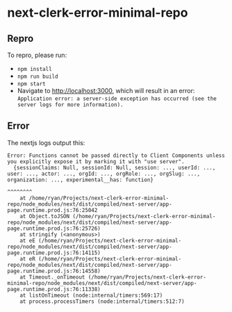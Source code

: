 # next-clerk-error-minimal-repo

## Repro

To repro, please run:

* `npm install`
* `npm run build`
* `npm start`
* Navigate to <http://localhost:3000>, which will result in an error: `Application error: a server-side exception has occurred (see the server logs for more information).`

## Error

The nextjs logs output this:

```
Error: Functions cannot be passed directly to Client Components unless you explicitly expose it by marking it with "use server".
  {sessionClaims: Null, sessionId: Null, session: ..., userId: ..., user: ..., actor: ..., orgId: ..., orgRole: ..., orgSlug: ..., organization: ..., experimental__has: function}
                                                                                                                                                                         ^^^^^^^^
    at /home/ryan/Projects/next-clerk-error-minimal-repo/node_modules/next/dist/compiled/next-server/app-page.runtime.prod.js:76:25042
    at Object.toJSON (/home/ryan/Projects/next-clerk-error-minimal-repo/node_modules/next/dist/compiled/next-server/app-page.runtime.prod.js:76:25726)
    at stringify (<anonymous>)
    at eE (/home/ryan/Projects/next-clerk-error-minimal-repo/node_modules/next/dist/compiled/next-server/app-page.runtime.prod.js:76:14115)
    at eR (/home/ryan/Projects/next-clerk-error-minimal-repo/node_modules/next/dist/compiled/next-server/app-page.runtime.prod.js:76:14558)
    at Timeout._onTimeout (/home/ryan/Projects/next-clerk-error-minimal-repo/node_modules/next/dist/compiled/next-server/app-page.runtime.prod.js:76:11338)
    at listOnTimeout (node:internal/timers:569:17)
    at process.processTimers (node:internal/timers:512:7)
```
